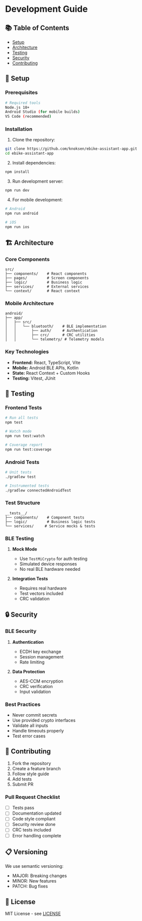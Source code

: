 <!-- markdownlint-disable MD033 -->
# Development Guide

## 📚 Table of Contents
- [Setup](#setup)
- [Architecture](#architecture)
- [Testing](#testing)
- [Security](#security)
- [Contributing](#contributing)

## 🔧 Setup

### Prerequisites

```bash
# Required tools
Node.js 18+
Android Studio (for mobile builds)
VS Code (recommended)
```

### Installation

1. Clone the repository:
```bash
git clone https://github.com/knoksen/ebike-assistant-app.git
cd ebike-assistant-app
```

2. Install dependencies:
```bash
npm install
```

3. Run development server:
```bash
npm run dev
```

4. For mobile development:
```bash
# Android
npm run android

# iOS
npm run ios
```

## 🏗️ Architecture

### Core Components

```
src/
├── components/    # React components
├── pages/         # Screen components
├── logic/         # Business logic
├── services/      # External services
└── context/       # React context
```

### Mobile Architecture

```
android/
├── app/
│   ├── src/
│   │   └── bluetooth/    # BLE implementation
│   │       ├── auth/     # Authentication
│   │       ├── crc/      # CRC utilities
│   │       └── telemetry/ # Telemetry models
```

### Key Technologies

- **Frontend:** React, TypeScript, Vite
- **Mobile:** Android BLE APIs, Kotlin
- **State:** React Context + Custom Hooks
- **Testing:** Vitest, JUnit

## 🧪 Testing

### Frontend Tests

```bash
# Run all tests
npm test

# Watch mode
npm run test:watch

# Coverage report
npm run test:coverage
```

### Android Tests

```bash
# Unit tests
./gradlew test

# Instrumented tests
./gradlew connectedAndroidTest
```

### Test Structure

```
__tests__/
├── components/    # Component tests
├── logic/         # Business logic tests
└── services/     # Service mocks & tests
```

### BLE Testing

1. **Mock Mode**
   - Use `TestMiCrypto` for auth testing
   - Simulated device responses
   - No real BLE hardware needed

2. **Integration Tests**
   - Requires real hardware
   - Test vectors included
   - CRC validation

## 🔒 Security

### BLE Security

1. **Authentication**
   - ECDH key exchange
   - Session management
   - Rate limiting

2. **Data Protection**
   - AES-CCM encryption
   - CRC verification
   - Input validation

### Best Practices

- Never commit secrets
- Use provided crypto interfaces
- Validate all inputs
- Handle timeouts properly
- Test error cases

## 🤝 Contributing

1. Fork the repository
2. Create a feature branch
3. Follow style guide
4. Add tests
5. Submit PR

### Pull Request Checklist

- [ ] Tests pass
- [ ] Documentation updated
- [ ] Code style compliant
- [ ] Security review done
- [ ] CRC tests included
- [ ] Error handling complete

## 📋 Versioning

We use semantic versioning:
- MAJOR: Breaking changes
- MINOR: New features
- PATCH: Bug fixes

## 📜 License

MIT License - see [LICENSE](LICENSE)
